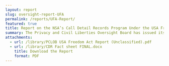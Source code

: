 ```yaml
---
layout: report
slug: oversight-report-UFA
permalink: /reports/UFA-Report/
featured: true
title: Report on the NSA’s Call Detail Records Program Under the USA Freedom Act.
summary: The Privacy and Civil Liberties Oversight Board has issued its oversight report on the government’s operation of the call detail records (CDR) program under the USA Freedom Act.   
attachments:
  - url: /library/PCLOB USA Freedom Act Report (Unclassified).pdf
  - url: /library/CDR Fact sheet FINAL.docx
    title: Download the Report
    format: PDF
---
```

